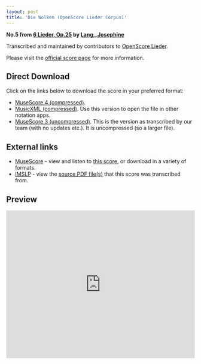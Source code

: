 ```yaml
---
layout: post
title: 'Die Wolken (OpenScore Lieder Corpus)'
---
```


__No.5 from [6 Lieder, Op.25](https://fourscoreandmore.org/openscore/lieder/Lang,_Josephine/6_Lieder,_Op.25/) by [Lang,_Josephine](https://fourscoreandmore.org/openscore/lieder/Lang,_Josephine)__

Transcribed and maintained by contributors to [OpenScore Lieder].

Please visit the [official score page] for more information.

[official score page]: https://musescore.com/openscore-lieder-corpus/scores/5115660
[OpenScore Lieder]: https://musescore.com/openscore-lieder-corpus

## Direct Download

Click on the links below to download the score in your preferred format:
- [MuseScore 4 (compressed)](https://github.com/openscore/lieder/blob/main/scores/Lang,_Josephine/6_Lieder,_Op.25/5_Die_Wolken/lc5115660.mscz?raw=true).
- [MusicXML (compressed)](https://github.com/openscore/lieder/blob/main/scores/Lang,_Josephine/6_Lieder,_Op.25/5_Die_Wolken/lc5115660.mxl?raw=true). Use this version to open the file in other notation apps.
- [MuseScore 3 (uncompressed)](https://github.com/openscore/lieder/blob/main/scores/Lang,_Josephine/6_Lieder,_Op.25/5_Die_Wolken/lc5115660.mscx?raw=true). This is the version as transcribed by our team (with no updates etc.). It is uncompressed (so a larger file).

## External links

- [MuseScore] - view and listen to [this score][MuseScore], or download in a variety of formats.
- [IMSLP] - view the [source PDF file(s)][IMSLP] that this score was transcribed from.

[MuseScore]: https://musescore.com/score/5115660
[IMSLP]: https://imslp.org/wiki/Special:ReverseLookup/98716

## Preview

<iframe width="100%" height="394" src="https://musescore.com/openscore-lieder-corpus/scores/5115660/embed" frameborder="0" allowfullscreen allow="autoplay; fullscreen"></iframe>
